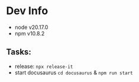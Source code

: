 # Dev Info

- node v20.17.0
- npm v10.8.2

## Tasks:
- release: `npx release-it`
- start docusaurus `cd docusaurus` & `npm run start`